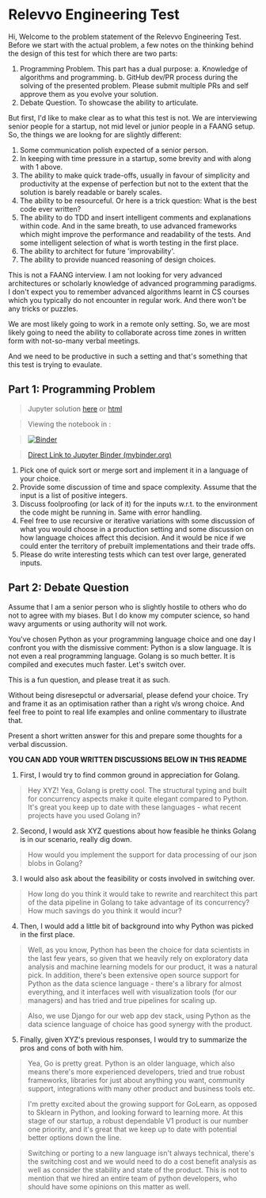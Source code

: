 # Relevvo Engineering Test

Hi, Welcome to the problem statement of the Relevvo Engineering Test. Before we start with the actual problem, a few notes on the thinking behind the design of this test for which there are two parts:

1. Programming Problem. This part has a dual purpose:
    a. Knowledge of algorithms and programming.
    b. GitHub dev/PR process during the solving of the presented problem. Please submit multiple PRs and self approve them as you evolve your solution.
2. Debate Question. To showcase the ability to articulate.

But first, I'd like to make clear as to what this test is not. We are interviewing senior people for a startup, not mid level or junior people in a FAANG setup. So,
the things we are lookng for are slightly different:

1. Some communication polish expected of a senior person.
2. In keeping with time pressure in a startup, some brevity and with along with 1 above.
3. The ability to make quick trade-offs, usually in favour of simplicity and productivity at the expense of perfection but not to the extent that the solution is barely readable or barely scales.
4. The ability to be resourceful. Or here is a trick question: What is the best code ever written?
5. The ability to do TDD and insert intelligent comments and explanations within code. And in the same breath, to use advanced frameworks which might improve the performance and readability of the tests. And some intelligent selection of what is worth testing in the first place.
6. The ability to architect for future 'improvability'.
7. The ability to provide nuanced reasoning of design choices.

This is not a FAANG interview. I am not looking for very advanced architectures or scholarly knowledge of advanced programming paradigms. I don't expect you to remember advanced algorithms learnt in CS courses which you typically do not encounter in regular work. And there won't be any tricks or puzzles.

We are most likely going to work in a remote only setting. So, we are most likely going to need the ability to collaborate across time zones in written form with not-so-many verbal meetings.

And we need to be productive in such a setting and that's something that this test is trying to evaulate.

## Part 1: Programming Problem

> Jupyter solution [here](quicksort.ipynb) or [html](quicksort.html)

> Viewing the notebook in :

> [![Binder](https://mybinder.org/badge_logo.svg)](https://mybinder.org/v2/gh/sxc2/relevvo-test/HEAD)


> [Direct Link to Jupyter Binder (mybinder.org)](https://mybinder.org/v2/gh/sxc2/relevvo-test/f3f1f496b16bb6230f3f96fed7242257265ffb6c)

1. Pick one of quick sort or merge sort and implement it in a language of your choice.
2. Provide some discussion of time and space complexity. Assume that the input is a list of positive integers.
3. Discuss foolproofing (or lack of it) for the inputs w.r.t. to the environment the code might be running in. Same with error handling.
4. Feel free to use recursive or iterative variations with some discussion of what you would choose in a production setting and some discussion on how language choices affect this decision. And it would be nice if we could enter the territory of prebuilt implementations and their trade offs.
5. Please do write interesting tests which can test over large, generated inputs.

## Part 2: Debate Question

Assume that I am a senior person who is slightly hostile to others who do not to agree with my biases. But I do know my computer science, so hand wavy arguments or using authority will not work.

You've chosen Python as your programming language choice and one day I confront you with the dismissive comment: Python is a slow language. It is not even a real programming language. Golang is so much better. It is compiled and executes much faster. Let's switch over.

This is a fun question, and please treat it as such.

Without being disresepctul or adversarial, please defend your choice. Try and frame it as an optimisation rather than a right v/s wrong choice. And feel free to point to real life examples and online commentary to illustrate that.

Present a short written answer for this and prepare some thoughts for a verbal discussion.

**YOU CAN ADD YOUR WRITTEN DISCUSSIONS BELOW IN THIS README**

1. First, I would try to find common ground in appreciation for Golang.

> Hey XYZ! Yea, Golang is pretty cool. The structural typing and built for concurrency aspects make it quite elegant compared to Python. It's great you keep up to date with these languages - what recent projects have you used Golang in?

2. Second, I would ask XYZ questions about how feasible he thinks Golang is in our scenario, really dig down.

> How would you implement the support for data processing of our json blobs in Golang?

3. I would also ask about the feasibility or costs involved in switching over.

> How long do you think it would take to rewrite and rearchitect this part of the data pipeline in Golang to take advantage of its concurrency? How much savings do you think it would incur?

4. Then, I would add a little bit of background into why Python was picked in the first place.

> Well, as you know, Python has been the choice for data scientists in the last few years, so given that we heavily rely on exploratory data analysis and machine learning models for our product, it was a natural pick. In addition, there's been extensive open source support for Python as the data science language - there's a library for almost everything, and it interfaces well with visualization tools (for our managers) and has tried and true pipelines for scaling up.

> Also, we use Django for our web app dev stack, using Python as the data science language of choice has good synergy with the product. 

5. Finally, given XYZ's previous responses, I would try to summarize the pros and cons of both with him.

> Yea, Go is pretty great. Python is an older language, which also means there's more experienced developers, tried and true robust frameworks, libraries for just about anything you want, community support, integrations with many other product and business tools etc. 

> I'm pretty excited about the growing support for GoLearn, as opposed to Sklearn in Python, and looking forward to learning more. At this stage of our startup, a robust dependable V1 product is our number one priority, and it's great that we keep up to date with potential better options down the line.

> Switching or porting to a new language isn't always technical, there's the switching cost and we would need to do a cost benefit analysis as well as consider the stability and state of the product. This is not to mention that we hired an entire team of python developers, who should have some opinions on this matter as well.




